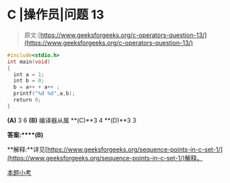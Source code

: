 # C |操作员|问题 13

> 原文:[https://www.geeksforgeeks.org/c-operators-question-13/](https://www.geeksforgeeks.org/c-operators-question-13/)

```cpp
#include<stdio.h> 
int main(void) 
{ 
  int a = 1; 
  int b = 0; 
  b = a++ + a++ ; 
  printf("%d %d",a,b); 
  return 0; 
}
```

**(A)** 3 6
**(B)** 编译器从属
**(C)**3 4
**(D)**3 3

**答案:****(B)**

**解释:**详见[https://www.geeksforgeeks.org/sequence-points-in-c-set-1/](https://www.geeksforgeeks.org/sequence-points-in-c-set-1/)解释。

[本题小考](https://www.geeksforgeeks.org/c-language-2-gq/operators-gq/)